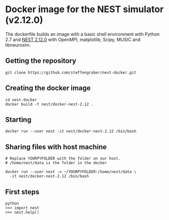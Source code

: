 # Docker image for the NEST simulator (v2.12.0)

The dockerfile builds an image with a basic shell environment with 
Python 2.7 and [NEST 2.12.0](https://github.com/nest/nest-simulator) with 
OpenMPI, matplotlib, Scipy, MUSIC and libneurosim.

## Getting the repository

    git clone https://github.com/steffengraber/nest-docker.git

## Creating the docker image

    cd nest-docker
    docker build -t nest/docker-nest-2.12 .

## Starting

    docker run --user nest -it nest/docker-nest-2.12 /bin/bash
    
## Sharing files with host machine

    # Replace YOURPYFOLDER with the folder on our host.
    # /home/nest/data is the folder in the docker
    
    docker run --user nest -v ~/YOURPYFOLDER:/home/nest/data \
      -it nest/docker-nest-2.12 /bin/bash

    
## First steps

    python
    >>> import nest
    >>> nest.help()


